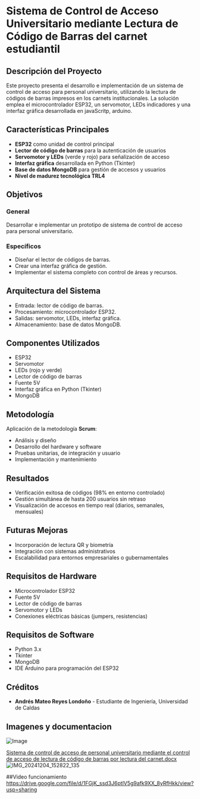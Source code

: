# Sistema de Control de Acceso Universitario mediante Lectura de Código de Barras del carnet estudiantil

## Descripción del Proyecto

Este proyecto presenta el desarrollo e implementación de un sistema de control de acceso para personal universitario, utilizando la lectura de códigos de barras impresos en los carnets institucionales. La solución emplea el microcontrolador ESP32, un servomotor, LEDs indicadores y una interfaz gráfica desarrollada en javaScritp, arduino.

## Características Principales

- **ESP32** como unidad de control principal
- **Lector de código de barras** para la autenticación de usuarios
- **Servomotor y LEDs** (verde y rojo) para señalización de acceso
- **Interfaz gráfica** desarrollada en Python (Tkinter)
- **Base de datos MongoDB** para gestión de accesos y usuarios
- **Nivel de madurez tecnológica TRL4**

## Objetivos

### General
Desarrollar e implementar un prototipo de sistema de control de acceso para personal universitario.

### Específicos
- Diseñar el lector de códigos de barras.
- Crear una interfaz gráfica de gestión.
- Implementar el sistema completo con control de áreas y recursos.

## Arquitectura del Sistema

- Entrada: lector de código de barras.
- Procesamiento: microcontrolador ESP32.
- Salidas: servomotor, LEDs, interfaz gráfica.
- Almacenamiento: base de datos MongoDB.

## Componentes Utilizados

- ESP32
- Servomotor
- LEDs (rojo y verde)
- Lector de código de barras
- Fuente 5V
- Interfaz gráfica en Python (Tkinter)
- MongoDB

## Metodología

Aplicación de la metodología **Scrum**:
- Análisis y diseño
- Desarrollo del hardware y software
- Pruebas unitarias, de integración y usuario
- Implementación y mantenimiento

## Resultados

- Verificación exitosa de códigos (98% en entorno controlado)
- Gestión simultánea de hasta 200 usuarios sin retraso
- Visualización de accesos en tiempo real (diarios, semanales, mensuales)

## Futuras Mejoras

- Incorporación de lectura QR y biometría
- Integración con sistemas administrativos
- Escalabilidad para entornos empresariales o gubernamentales

## Requisitos de Hardware

- Microcontrolador ESP32
- Fuente 5V
- Lector de código de barras
- Servomotor y LEDs
- Conexiones eléctricas básicas (jumpers, resistencias)

## Requisitos de Software

- Python 3.x
- Tkinter
- MongoDB
- IDE Arduino para programación del ESP32

## Créditos

- **Andrés Mateo Reyes Londoño** - Estudiante de Ingeniería, Universidad de Caldas


## Imagenes y documentacion 
![Image](https://github.com/user-attachments/assets/3b47062b-e928-449c-84a9-9e0b61104b34)


[Sistema de control de acceso de personal universitario mediante el control de acceso de lectura de código de barras por lectura del carnet.docx](https://github.com/user-attachments/files/20874726/Sistema.de.control.de.acceso.de.personal.universitario.mediante.el.control.de.acceso.de.lectura.de.codigo.de.barras.por.lectura.del.carnet.docx)
![IMG_20241204_152822_135](https://github.com/user-attachments/assets/29c1d66b-5a13-4342-8055-915e2651e0ac)

##Video funcionamiento 
https://drive.google.com/file/d/1FGjK_ssd3J6ptlV5g9afk9XX_8yRfHkk/view?usp=sharing
